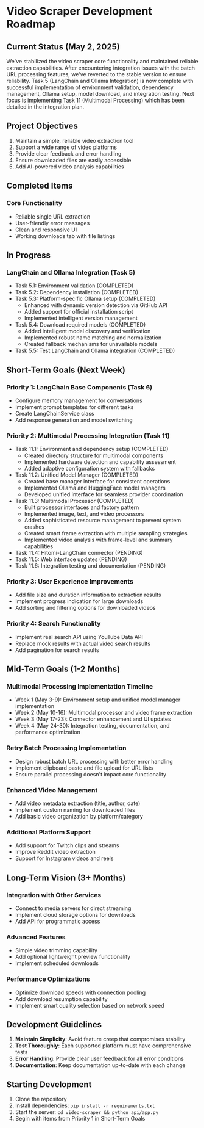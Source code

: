 # Video Scraper Development Roadmap

## Current Status (May 2, 2025)

We've stabilized the video scraper core functionality and maintained reliable extraction capabilities. After encountering integration issues with the batch URL processing features, we've reverted to the stable version to ensure reliability. Task 5 (LangChain and Ollama Integration) is now complete with successful implementation of environment validation, dependency management, Ollama setup, model download, and integration testing. Next focus is implementing Task 11 (Multimodal Processing) which has been detailed in the integration plan.

## Project Objectives

1. Maintain a simple, reliable video extraction tool
2. Support a wide range of video platforms
3. Provide clear feedback and error handling
4. Ensure downloaded files are easily accessible
5. Add AI-powered video analysis capabilities

## Completed Items

### Core Functionality
- Reliable single URL extraction
- User-friendly error messages
- Clean and responsive UI
- Working downloads tab with file listings

## In Progress

### LangChain and Ollama Integration (Task 5)
- Task 5.1: Environment validation (COMPLETED)
- Task 5.2: Dependency installation (COMPLETED)
- Task 5.3: Platform-specific Ollama setup (COMPLETED)
  - Enhanced with dynamic version detection via GitHub API
  - Added support for official installation script
  - Implemented intelligent version management
- Task 5.4: Download required models (COMPLETED)
  - Added intelligent model discovery and verification
  - Implemented robust name matching and normalization
  - Created fallback mechanisms for unavailable models
- Task 5.5: Test LangChain and Ollama integration (COMPLETED)

## Short-Term Goals (Next Week)

### Priority 1: LangChain Base Components (Task 6)
- Configure memory management for conversations
- Implement prompt templates for different tasks
- Create LangChainService class
- Add response generation and model switching

### Priority 2: Multimodal Processing Integration (Task 11)
- Task 11.1: Environment and dependency setup (COMPLETED)
  - Created directory structure for multimodal components
  - Implemented hardware detection and capability assessment
  - Added adaptive configuration system with fallbacks
- Task 11.2: Unified Model Manager (COMPLETED)
  - Created base manager interface for consistent operations
  - Implemented Ollama and HuggingFace model managers
  - Developed unified interface for seamless provider coordination
- Task 11.3: Multimodal Processor (COMPLETED)
  - Built processor interfaces and factory pattern
  - Implemented image, text, and video processors
  - Added sophisticated resource management to prevent system crashes
  - Created smart frame extraction with multiple sampling strategies
  - Implemented video analysis with frame-level and summary capabilities
- Task 11.4: Hitomi-LangChain connector (PENDING)
- Task 11.5: Web interface updates (PENDING)
- Task 11.6: Integration testing and documentation (PENDING)

### Priority 3: User Experience Improvements
- Add file size and duration information to extraction results
- Implement progress indication for large downloads
- Add sorting and filtering options for downloaded videos

### Priority 4: Search Functionality 
- Implement real search API using YouTube Data API
- Replace mock results with actual video search results
- Add pagination for search results

## Mid-Term Goals (1-2 Months)

### Multimodal Processing Implementation Timeline
- Week 1 (May 3-9): Environment setup and unified model manager implementation
- Week 2 (May 10-16): Multimodal processor and video frame extraction
- Week 3 (May 17-23): Connector enhancement and UI updates
- Week 4 (May 24-30): Integration testing, documentation, and performance optimization

### Retry Batch Processing Implementation
- Design robust batch URL processing with better error handling
- Implement clipboard paste and file upload for URL lists
- Ensure parallel processing doesn't impact core functionality

### Enhanced Video Management
- Add video metadata extraction (title, author, date)
- Implement custom naming for downloaded files
- Add basic video organization by platform/category

### Additional Platform Support
- Add support for Twitch clips and streams
- Improve Reddit video extraction
- Support for Instagram videos and reels

## Long-Term Vision (3+ Months)

### Integration with Other Services
- Connect to media servers for direct streaming
- Implement cloud storage options for downloads
- Add API for programmatic access

### Advanced Features
- Simple video trimming capability
- Add optional lightweight preview functionality
- Implement scheduled downloads

### Performance Optimizations
- Optimize download speeds with connection pooling
- Add download resumption capability
- Implement smart quality selection based on network speed

## Development Guidelines

1. **Maintain Simplicity**: Avoid feature creep that compromises stability
2. **Test Thoroughly**: Each supported platform must have comprehensive tests
3. **Error Handling**: Provide clear user feedback for all error conditions
4. **Documentation**: Keep documentation up-to-date with each change

## Starting Development

1. Clone the repository
2. Install dependencies: `pip install -r requirements.txt`
3. Start the server: `cd video-scraper && python api/app.py`
4. Begin with items from Priority 1 in Short-Term Goals
